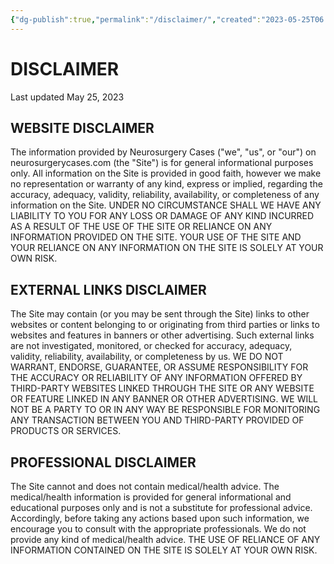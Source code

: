 ```yaml
---
{"dg-publish":true,"permalink":"/disclaimer/","created":"2023-05-25T06:58:00.000-07:00","updated":"2023-10-19T09:24:35.773-07:00"}
---
```



# DISCLAIMER

Last updated May 25, 2023

## WEBSITE DISCLAIMER

The information provided by Neurosurgery Cases ("we", "us", or "our") on neurosurgerycases.com (the "Site") is for general informational purposes only. All information on the Site is provided in good faith, however we make no representation or warranty of any kind, express or implied, regarding the accuracy, adequacy, validity, reliability, availability, or completeness of any information on the Site. UNDER NO CIRCUMSTANCE SHALL WE HAVE ANY LIABILITY TO YOU FOR ANY LOSS OR DAMAGE OF ANY KIND INCURRED AS A RESULT OF THE USE OF THE SITE OR RELIANCE ON ANY INFORMATION PROVIDED ON THE SITE. YOUR USE OF THE SITE AND YOUR RELIANCE ON ANY INFORMATION ON THE SITE IS SOLELY AT YOUR OWN RISK.

## EXTERNAL LINKS DISCLAIMER

The Site may contain (or you may be sent through the Site) links to other websites or content belonging to or originating from third parties or links to websites and features in banners or other advertising. Such external links are not investigated, monitored, or checked for accuracy, adequacy, validity, reliability, availability, or completeness by us. WE DO NOT WARRANT, ENDORSE, GUARANTEE, OR ASSUME RESPONSIBILITY FOR THE ACCURACY OR RELIABILITY OF ANY INFORMATION OFFERED BY THIRD-PARTY WEBSITES LINKED THROUGH THE SITE OR ANY WEBSITE OR FEATURE LINKED IN ANY BANNER OR OTHER ADVERTISING. WE WILL NOT BE A PARTY TO OR IN ANY WAY BE RESPONSIBLE FOR MONITORING ANY TRANSACTION BETWEEN YOU AND THIRD-PARTY PROVIDED OF PRODUCTS OR SERVICES.

## PROFESSIONAL DISCLAIMER

The Site cannot and does not contain medical/health advice. The medical/health information is provided for general informational and educational purposes only and is not a substitute for professional advice. Accordingly, before taking any actions based upon such information, we encourage you to consult with the appropriate professionals. We do not provide any kind of medical/health advice. THE USE OF RELIANCE OF ANY INFORMATION CONTAINED ON THE SITE IS SOLELY AT YOUR OWN RISK.
